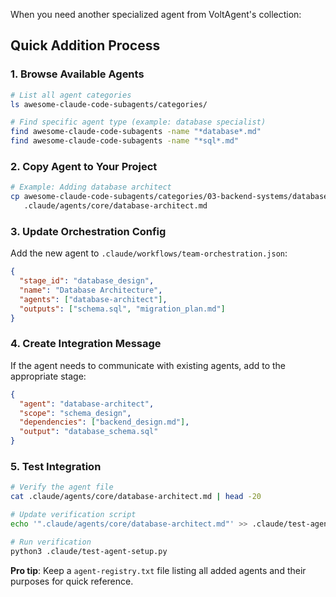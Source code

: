 When you need another specialized agent from VoltAgent's collection:

## Quick Addition Process

### 1. Browse Available Agents
```bash
# List all agent categories
ls awesome-claude-code-subagents/categories/

# Find specific agent type (example: database specialist)
find awesome-claude-code-subagents -name "*database*.md"
find awesome-claude-code-subagents -name "*sql*.md"
```

### 2. Copy Agent to Your Project
```bash
# Example: Adding database architect
cp awesome-claude-code-subagents/categories/03-backend-systems/database-architect.md \
   .claude/agents/core/database-architect.md
```

### 3. Update Orchestration Config
Add the new agent to `.claude/workflows/team-orchestration.json`:
```json
{
  "stage_id": "database_design",
  "name": "Database Architecture",
  "agents": ["database-architect"],
  "outputs": ["schema.sql", "migration_plan.md"]
}
```

### 4. Create Integration Message
If the agent needs to communicate with existing agents, add to the appropriate stage:
```json
{
  "agent": "database-architect",
  "scope": "schema_design",
  "dependencies": ["backend_design.md"],
  "output": "database_schema.sql"
}
```

### 5. Test Integration
```bash
# Verify the agent file
cat .claude/agents/core/database-architect.md | head -20

# Update verification script
echo '".claude/agents/core/database-architect.md"' >> .claude/test-agent-setup.py

# Run verification
python3 .claude/test-agent-setup.py
```

**Pro tip**: Keep a `agent-registry.txt` file listing all added agents and their purposes for quick reference.
